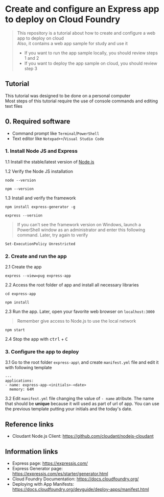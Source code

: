 # Create and configure an Express app to deploy on Cloud Foundry
> This repository is a tutorial about how to create and configure a web app to deploy on cloud<br> 
> Also, it contains a web app sample for study and use it
>  * If you want to run the app sample locally, you should review steps 1 and 2
>  * If you want to deploy the app sample on cloud, you should review step 3

## Tutorial
This tutorial was designed to be done on a personal computer<br>
Most steps of this tutorial require the use of console commands and editing text files

## 0. Required software
* Command prompt like `Terminal`/`PowerShell`
* Text editor like `Notepad++`/`Visual Studio Code`

### 1. Install Node JS and Express
  1.1 Install the stable/latest version of [Node.js](https://nodejs.org/en/)

  1.2 Verify the Node JS installation
  ```
  node --version
  ```
  ```
  npm --version
  ```

  1.3 Install and verify the framework
  ```
  npm install express-generator -g
  ```
  ```
  express --version
  ```

  > If you can't see the framework version on Windows, launch a PowerShell window as an administrator and enter this following command. Later, try again to verify
  ```
  Set-ExecutionPolicy Unrestricted
  ```

### 2. Create and run the app
  2.1 Create the app
  ```
  express --view=pug express-app
  ```

  2.2 Access the root folder of app and install all necessary libraries
  ```
  cd express-app
  ```
  ```
  npm install
  ```

  2.3 Run the app. Later, open your favorite web browser on `localhost:3000`
  > Remember give access to Node.js to use the local network 
  ```
  npm start
  ```

  2.4 Stop the app with <kbd>ctrl</kbd> + <kbd>C</kbd>
  

### 3. Configure the app to deploy
  3.1 Go to the root folder `express-app\` and create `manifest.yml` file and edit it with following template
  ```
  ---
  applications:
  - name: express-app-<initials>-<date>
    memory: 64M
  ```

  3.2 Edit `manifest.yml` file changing the value of `- name` atribute. The name that should be **unique** because it will used as part of url of app. You can use the previous template putting your initials and the today's date.

## Reference links
* Cloudant Node.js Client: https://github.com/cloudant/nodejs-cloudant

## Information links
* Express page: https://expressjs.com/
* Express Generator page: https://expressjs.com/es/starter/generator.html
* Cloud Foundry Documentation: https://docs.cloudfoundry.org/ 
* Deploying with App Manifests: https://docs.cloudfoundry.org/devguide/deploy-apps/manifest.html